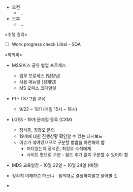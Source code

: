 - 오전
	- ...
- 오후
	- ...

<수행 경과>
- [ ] Work progress check (Jira) - SQA

<회의록>
- MS오피스 공유 협업 프로세스
	- 업무 프로세스 (팀장님)
	- 사용 매뉴얼 (성재민)
	- MS 오피스 코파일럿
- PI - TS7그룹 교육
	- 9/22 ~ 10/1 (매일 15시 ~ 18시)

- LGES - 19개 문제점 등록 (CXM)
	- 장석준, 최정오 문의
	- 19개에 대한 진행상황 확인할 수 있는 대시보드
	- 이슈가 섞여있으므로 구분할 방법을 마련해야 함
		- 어디있는지 장석준, 최정오 수석에게 
		- 사이트 명으로 구분 - 필드 추가 없이 구분할 수 있어야 함

- MDS 교육일정 - 10월 22일 ~ 10월 24일 (예정)

- 정확히 이해하고 하느냐 - 임의대로 결정하지말고 물어볼 것
- 